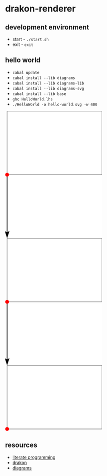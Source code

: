 # drakon-renderer

## development environment

* start - `./start.sh`
* exit - `exit`

## hello world

* `cabal update`
* `cabal install --lib diagrams`
* `cabal install --lib diagrams-lib`
* `cabal install --lib diagrams-svg`
* `cabal install --lib base`
* `ghc HelloWorld.lhs` 
* `./HelloWorld -o hello-world.svg -w 400`

![hello-world](./hello-world.svg)

## resources

* [literate programming](https://wiki.haskell.org/Literate_programming)
* [drakon](https://drakonhub.com/read/docs)
* [diagrams](https://archives.haskell.org/projects.haskell.org/diagrams/doc/quickstart.html#introduction)
